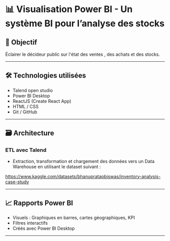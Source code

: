 # 📊 Visualisation Power BI - Un système BI pour l’analyse des stocks

## 🎯 Objectif
Éclairer le décideur public sur l'état des ventes , des achats et des stocks.

---

## 🛠️ Technologies utilisées

- Talend open studio
- Power BI Desktop
- ReactJS (Create React App)
- HTML / CSS
- Git / GitHub

---

## 🗃️ Architecture

### ETL avec Talend
- Extraction, transformation et chargement des données vers un Data Warehouse en utilisant le dataset suivant :

https://www.kaggle.com/datasets/bhanupratapbiswas/inventory-analysis-case-study

---

## 📈 Rapports Power BI

- Visuels : Graphiques en barres, cartes géographiques, KPI
- Filtres interactifs
- Créés avec Power BI Desktop

---


